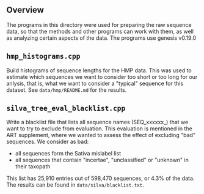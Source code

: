 Overview
-------------------------

The programs in this directory were used for preparing the raw sequence data,
so that the methods and other programs can work with them,
as well as analyzing certain aspects of the data.
The programs use genesis v0.19.0

`hmp_histograms.cpp`
-------------------------

Build histograms of sequence lengths for the HMP data.
This was used to estimate which sequences we want to consider too short or too long
for our anlysis, that is, what we want to consider a "typical" sequence for this dataset.
See `data/hmp/README.md` for the results.

`silva_tree_eval_blacklist.cpp`
-------------------------

Write a blacklist file that lists all sequence names (SEQ_xxxxxx_) 
that we want to try to exclude from evaluation.
This evaluation is mentioned in the ART supplement, where we wanted to assess
the effect of excluding "bad" sequences. We consider as bad:

 * all sequences form the Sativa mislabel list
 * all sequences that contain "incertae", "unclassified" or "unknown" in their taxopath

This list has 25,910 entries out of 598,470 sequences, or 4.3% of the data.
The results can be found in `data/silva/blacklist.txt`.
